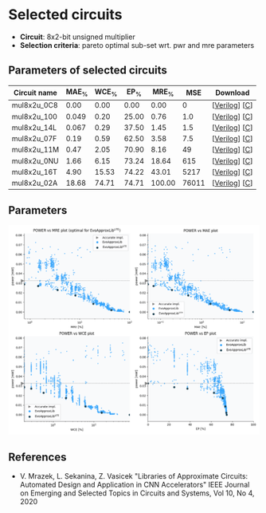 
Selected circuits
===================
 - **Circuit**: 8x2-bit unsigned multiplier
 - **Selection criteria**: pareto optimal sub-set wrt. pwr and mre parameters

Parameters of selected circuits
----------------------------

| Circuit name | MAE<sub>%</sub> | WCE<sub>%</sub> | EP<sub>%</sub> | MRE<sub>%</sub> | MSE | Download |
| --- |  --- | --- | --- | --- | --- | --- | 
| mul8x2u_0C8 | 0.00 | 0.00 | 0.00 | 0.00 | 0 |  [[Verilog](mul8x2u_0C8.v)]  [[C](mul8x2u_0C8.c)] |
| mul8x2u_100 | 0.049 | 0.20 | 25.00 | 0.76 | 1.0 |  [[Verilog](mul8x2u_100.v)]  [[C](mul8x2u_100.c)] |
| mul8x2u_14L | 0.067 | 0.29 | 37.50 | 1.45 | 1.5 |  [[Verilog](mul8x2u_14L.v)]  [[C](mul8x2u_14L.c)] |
| mul8x2u_07F | 0.19 | 0.59 | 62.50 | 3.58 | 7.5 |  [[Verilog](mul8x2u_07F.v)]  [[C](mul8x2u_07F.c)] |
| mul8x2u_11M | 0.47 | 2.05 | 70.90 | 8.16 | 49 |  [[Verilog](mul8x2u_11M.v)]  [[C](mul8x2u_11M.c)] |
| mul8x2u_0NU | 1.66 | 6.15 | 73.24 | 18.64 | 615 |  [[Verilog](mul8x2u_0NU.v)]  [[C](mul8x2u_0NU.c)] |
| mul8x2u_16T | 4.90 | 15.53 | 74.22 | 43.01 | 5217 |  [[Verilog](mul8x2u_16T.v)]  [[C](mul8x2u_16T.c)] |
| mul8x2u_02A | 18.68 | 74.71 | 74.71 | 100.00 | 76011 |  [[Verilog](mul8x2u_02A.v)]  [[C](mul8x2u_02A.c)] |
    
Parameters
--------------
![Parameters figure](fig.png)

References
--------------
   - V. Mrazek, L. Sekanina, Z. Vasicek "Libraries of Approximate Circuits: Automated Design and Application in CNN Accelerators" IEEE Journal on Emerging and Selected Topics in Circuits and Systems, Vol 10, No 4, 2020

             